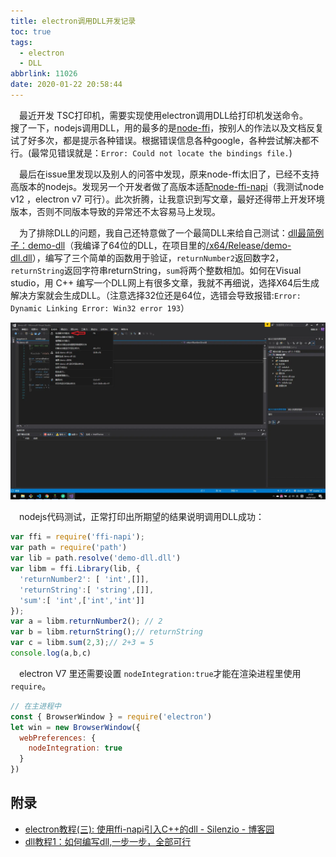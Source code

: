 ```yaml
---
title: electron调用DLL开发记录
toc: true
tags:
  - electron
  - DLL
abbrlink: 11026
date: 2020-01-22 20:58:44
---
```


&emsp;最近开发 TSC打印机，需要实现使用electron调用DLL给打印机发送命令。
&emsp;搜了一下，nodejs调用DLL，用的最多的是[node-ffi](https://github.com/node-ffi/node-ffi)，按别人的作法以及文档反复试了好多次，都是提示各种错误。根据错误信息各种google，各种尝试解决都不行。(最常见错误就是：`Error: Could not locate the bindings file.`)

&emsp;最后在issue里发现以及别人的问答中发现，原来node-ffi太旧了，已经不支持高版本的nodejs。发现另一个开发者做了高版本适配[node-ffi-napi](https://github.com/node-ffi-napi/node-ffi-napi)（我测试node v12 ，electron v7 可行）。此次折腾，让我意识到写文章，最好还得带上开发环境版本，否则不同版本导致的异常还不太容易马上发现。

&emsp;为了排除DLL的问题，我自己还特意做了一个最简DLL来给自己测试：[dll最简例子：demo-dll](https://github.com/alwxkxk/demo-dll)（我编译了64位的DLL，在项目里的[/x64/Release/demo-dll.dll](https://github.com/alwxkxk/demo-dll/blob/master/x64/Release/demo-dll.dll)），编写了三个简单的函数用于验证，`returnNumber2`返回数字2，`returnString`返回字符串returnString，`sum`将两个整数相加。如何在Visual studio，用 C++ 编写一个DLL网上有很多文章，我就不再细说，选择X64后生成解决方案就会生成DLL。（注意选择32位还是64位，选错会导致报错:`Error: Dynamic Linking Error: Win32 error 193`）

![生成DLL](/blog_images/未分类/生成DLL.webp)

&emsp;nodejs代码测试，正常打印出所期望的结果说明调用DLL成功：

```js
var ffi = require('ffi-napi');
var path = require('path')
var lib = path.resolve('demo-dll.dll')
var libm = ffi.Library(lib, {
  'returnNumber2': [ 'int',[]],
  'returnString':[ 'string',[]],
  'sum':[ 'int',['int','int']]
});
var a = libm.returnNumber2(); // 2
var b = libm.returnString();// returnString
var c = libm.sum(2,3);// 2+3 = 5
console.log(a,b,c)

```

&emsp;electron V7 里还需要设置 `nodeIntegration:true`才能在渲染进程里使用`require`。
```js
// 在主进程中
const { BrowserWindow } = require('electron')
let win = new BrowserWindow({
  webPreferences: {
    nodeIntegration: true
  }
})

```

## 附录
- [electron教程(三): 使用ffi-napi引入C++的dll - Silenzio - 博客园](https://www.cnblogs.com/silenzio/p/11606389.html)
- [dll教程1：如何编写dll,一步一步，全部可行](https://blog.csdn.net/qq_23100787/article/details/51241103)
